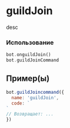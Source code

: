 # guildJoin
desc
### Использование
```php
bot.onguildJoin()
bot.guildJoinCommand
```
## Пример(ы)

```javascript
bot.guildJoincommand({
  name: 'guildJoin',
  code: `
`
// Возвращает: ...
})
```